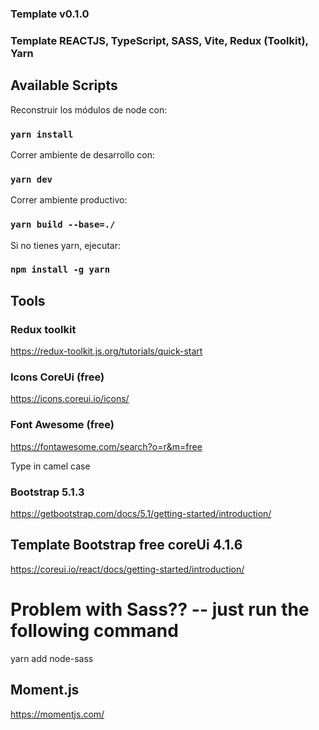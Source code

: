 ### Template v0.1.0

### Template  REACTJS, TypeScript, SASS, Vite, Redux (Toolkit), Yarn

## Available Scripts

Reconstruir los módulos de node con:

### `yarn install`

Correr ambiente de desarrollo con: 
### `yarn dev`

Correr ambiente productivo: 
### `yarn build --base=./`

Si no tienes yarn, ejecutar:

### `npm install -g yarn`

## Tools


### Redux toolkit

https://redux-toolkit.js.org/tutorials/quick-start

### Icons CoreUi (free)

https://icons.coreui.io/icons/

### Font Awesome (free)

https://fontawesome.com/search?o=r&m=free

Type in camel case 

### Bootstrap 5.1.3

https://getbootstrap.com/docs/5.1/getting-started/introduction/

## Template Bootstrap free coreUi 4.1.6

https://coreui.io/react/docs/getting-started/introduction/

# Problem with Sass?? -- just run the following command

yarn add node-sass


## Moment.js

https://momentjs.com/